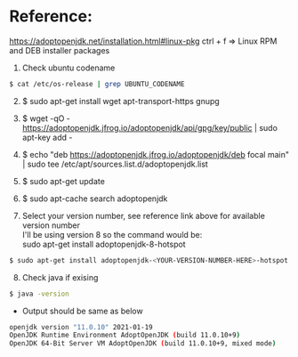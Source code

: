# Reference:
https://adoptopenjdk.net/installation.html#linux-pkg
ctrl + f => Linux RPM and DEB installer packages

1. Check ubuntu codename
  ```bash
  $ cat /etc/os-release | grep UBUNTU_CODENAME
  ```
2. $ sudo apt-get install wget apt-transport-https gnupg

3. $ wget -qO - https://adoptopenjdk.jfrog.io/adoptopenjdk/api/gpg/key/public | sudo apt-key add -

4. $ echo "deb https://adoptopenjdk.jfrog.io/adoptopenjdk/deb focal main" | sudo tee /etc/apt/sources.list.d/adoptopenjdk.list

5. $ sudo apt-get update 

6. $ sudo apt-cache search adoptopenjdk

7. Select your version number, see reference link above for available version number <br/>
I'll be using version 8 so the command would be: <br/>
sudo apt-get install adoptopenjdk-8-hotspot
  ```bash
  $ sudo apt-get install adoptopenjdk-<YOUR-VERSION-NUMBER-HERE>-hotspot
  ```
8. Check java if exising
  ```bash
  $ java -version
  ```
  * Output should be same as below
  ```bash
  openjdk version "11.0.10" 2021-01-19
  OpenJDK Runtime Environment AdoptOpenJDK (build 11.0.10+9)
  OpenJDK 64-Bit Server VM AdoptOpenJDK (build 11.0.10+9, mixed mode)
  ```

